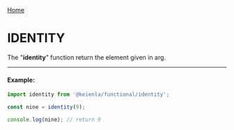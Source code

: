 [Home](./../../README.md)

# IDENTITY

The "**identity**" function return the element given in arg.

---

#### Example:

```typescript
import identity from '@keienla/functional/identity';

const nine = identity(9);

console.log(nine); // return 9
```
